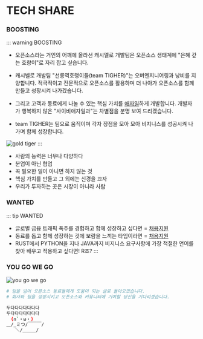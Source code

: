 # TECH SHARE
### BOOSTING
::: warning BOOSTING
- 오픈소스라는 거인의 어깨에 올라선 캐시멜로 개발팀은 오픈소스 생태계에 "은혜 갚는 호랑이"로 자리 잡고 싶습니다.

- 캐시벨로 개발팀 "선릉역호랭이들(team TIGHER)"는 오버엔지니어링과 낭비를 지양합니다. 적극적이고 전문적으로 오픈소스를 활용하며 더 나아가 오픈소스를 함께 만들고 성장시켜 나가겠습니다.

- 그리고 고객과 동료에게 나눌 수 있는 핵심 가치를 [애자일](https://agilemanifesto.org/iso/ko/manifesto.html)하게 개발합니다. 개발자가 행복하지 않은 "사이비애자일과"는 차별점을 분명 보여 드리겠습니다.

- team TIGHER는 팀으로 움직이며 각자 장점을 모아 모아 비지니스를 성공시켜 나가며 함께 성장합니다.

![gold tiger](/images/tiger-stern-gold-640.png)
:::

- 사람의 능력은 너무나 다양하다
- 분업이 아닌 협업
- 꼭 필요한 일이 아니면 하지 않는 것
- 핵심 가치를 만들고 그 외에는 신경을 끄자
- 우리가 투자하는 곳은 시장이 아니라 사람

### WANTED
::: tip WANTED
- 글로벌 금융 트래픽 폭주를 경험하고 함께 성장하고 싶다면 = [채용지원](/team/recruit/)
- 동료를 돕고 함께 성장하는 것에 보람을 느끼는 타입이라면 = [채용지원](/team/recruit/)
- RUST에서 PYTHON을 지나 JAVA까지 비지니스 요구사항에 가장 적절한 언어를 찾아 배우고 적용하고 싶다면! R죠?
:::

### YOU GO WE GO
![you go we go](https://y.yarn.co/6cac959a-cd1c-4f02-a94e-3d0857f56a85_text.gif)

``` bash
# 팀을 넘어 오픈소스 동료들에게 도움이 되는 글로 돌아오겠습니다.
# 회사와 팀을 성장시키고 오픈소스와 커뮤니티에 기여할 당신을 기다리겠습니다.

두다다다다다다다
두다다다다다다다
　(∩`・ω・)
＿/_ミつ/￣￣￣/
　　＼/＿＿＿/
```
